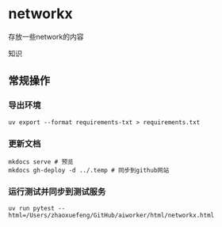 # networkx
存放一些network的内容

知识

## 常规操作

### 导出环境
```
uv export --format requirements-txt > requirements.txt
```
### 更新文档
```
mkdocs serve # 预览
mkdocs gh-deploy -d ../.temp # 同步到github网站
```

### 运行测试并同步到测试服务
```
uv run pytest --html=/Users/zhaoxuefeng/GitHub/aiworker/html/networkx.html
```
